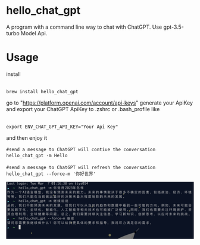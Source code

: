 # hello_chat_gpt
A program with a command line way to chat with ChatGPT. Use gpt-3.5-turbo Model Api.

# Usage

install

```

brew install hello_chat_gpt

```
go to "https://platform.openai.com/account/api-keys" generate your ApiKey and export your ChatGPT ApiKey to .zshrc or .bash_profile like

```

export ENV_CHAT_GPT_API_KEY="Your Api Key"

```

and then enjoy it

```
#send a message to ChatGPT will contiue the conversation
hello_chat_gpt -m Hello

#send a message to ChatGPT will refresh the conversation
hello_chat_gpt --force-m '你好世界'

```

![](https://github.com/JerryFans/hello_chat_gpt/raw/main/preview.jpg)
